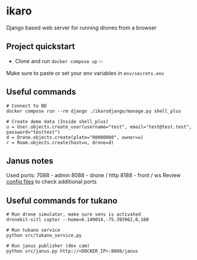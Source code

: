 # ikaro
Django based web server for running drones from a browser

## Project quickstart

* Clone and run `docker compose up` :boom:

Make sure to paste or set your env variables in `env/secrets.env`

## Useful commands
```
# Connect to BD
docker compose run --rm django ./ikarodjango/manage.py shell_plus

# Create demo data (Inside shell_plus)
u = User.objects.create_user(username="test", email="test@test.test", password="testtest")
d = Drone.objects.create(plate="00000000", owner=u)
r = Room.objects.create(host=u, drone=d)
```

## Janus notes

Used ports:
    7088 - admin
    8088 - drone / http
    8188 - front / ws
Review [config files](https://github.com/meetecho/janus-gateway/tree/master/conf) to check additional ports

## Useful commands for tukano
```
# Run drone simulator, make sure venv is activated
dronekit-sitl copter --home=6.149014,-75.393962,0,180

# Run tukano service
python src/tukano_service.py

# Run janus publisher (dev cam)
python src/janus.py http://<DOCKER_IP>:8088/janus
```

